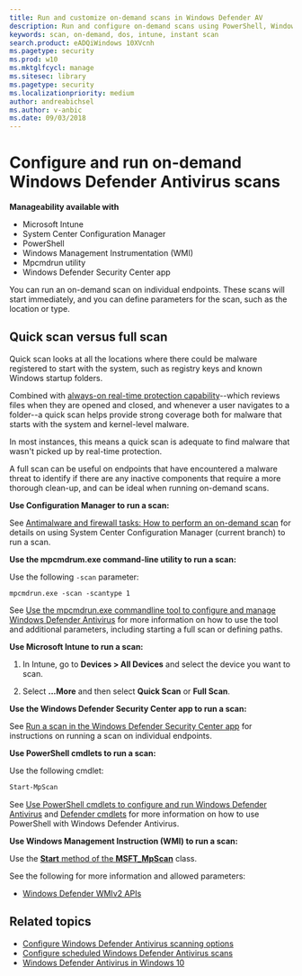 ```yaml
---
title: Run and customize on-demand scans in Windows Defender AV
description: Run and configure on-demand scans using PowerShell, Windows Management Instrumentation, or individually on endpoints with the Windows Defender Security Center app
keywords: scan, on-demand, dos, intune, instant scan
search.product: eADQiWindows 10XVcnh
ms.pagetype: security
ms.prod: w10
ms.mktglfcycl: manage
ms.sitesec: library
ms.pagetype: security
ms.localizationpriority: medium
author: andreabichsel
ms.author: v-anbic
ms.date: 09/03/2018
---
```


# Configure and run on-demand Windows Defender Antivirus scans

**Manageability available with**

- Microsoft Intune
- System Center Configuration Manager 
- PowerShell
- Windows Management Instrumentation (WMI)
- Mpcmdrun utility
- Windows Defender Security Center app

You can run an on-demand scan on individual endpoints. These scans will start immediately, and you can define parameters for the scan, such as the location or type.


## Quick scan versus full scan

Quick scan looks at all the locations where there could be malware registered to start with the system, such as registry keys and known Windows startup folders. 

Combined with [always-on real-time protection capability](configure-real-time-protection-windows-defender-antivirus.md)--which reviews files when they are opened and closed, and whenever a user navigates to a folder--a quick scan helps provide strong coverage both for malware that starts with the system and kernel-level malware.  

In most instances, this means a quick scan is adequate to find malware that wasn't picked up by real-time protection.

A full scan can be useful on endpoints that have encountered a malware threat to identify if there are any inactive components that require a more thorough clean-up, and can be ideal when running on-demand scans.


**Use Configuration Manager to run a scan:**

See [Antimalware and firewall tasks: How to perform an on-demand scan](https://docs.microsoft.com/en-us/sccm/protect/deploy-use/endpoint-antimalware-firewall#how-to-perform-an-on-demand-scan-of-computers) for details on using System Center Configuration Manager (current branch) to run a scan.

**Use the mpcmdrum.exe command-line utility to run a scan:**

Use the following `-scan` parameter:

```DOS
mpcmdrun.exe -scan -scantype 1
```



See [Use the mpcmdrun.exe commandline tool to configure and manage Windows Defender Antivirus](command-line-arguments-windows-defender-antivirus.md) for more information on how to use the tool and additional parameters, including starting a full scan or defining paths.



**Use Microsoft Intune to run a scan:**

1. In Intune, go to **Devices > All Devices** and select the device you want to scan.

2. Select **...More** and then select **Quick Scan** or **Full Scan**.


**Use the Windows Defender Security Center app to run a scan:**

See [Run a scan in the Windows Defender Security Center app](windows-defender-security-center-antivirus.md#scan) for instructions on running a scan on individual endpoints.



**Use PowerShell cmdlets to run a scan:**

Use the following cmdlet:

```PowerShell
Start-MpScan
```


See [Use PowerShell cmdlets to configure and run Windows Defender Antivirus](use-powershell-cmdlets-windows-defender-antivirus.md) and [Defender cmdlets](https://technet.microsoft.com/itpro/powershell/windows/defender/index) for more information on how to use PowerShell with Windows Defender Antivirus.

**Use Windows Management Instruction (WMI) to run a scan:**

Use the [**Start** method of the **MSFT_MpScan**](https://msdn.microsoft.com/en-us/library/dn455324(v=vs.85).aspx#methods) class.

See the following for more information and allowed parameters:
- [Windows Defender WMIv2 APIs](https://msdn.microsoft.com/en-us/library/dn439477(v=vs.85).aspx)


## Related topics


- [Configure Windows Defender Antivirus scanning options](configure-advanced-scan-types-windows-defender-antivirus.md)
- [Configure scheduled Windows Defender Antivirus scans](scheduled-catch-up-scans-windows-defender-antivirus.md)
- [Windows Defender Antivirus in Windows 10](windows-defender-antivirus-in-windows-10.md)